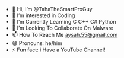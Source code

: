 - 👋 Hi, I’m @TahaTheSmartProGuy
- 👀 I’m interested in Coding
- 🌱 I’m Currently Learning C C++ C# Python
- 💞️ I’m Looking To Collaborate On Malware
- 📫 How To Reach Me aysah.55@gmail.com
- 😄 Pronouns: he/him
- ⚡ Fun fact: i Have a YouTube Channel!

<!---
TahaTheSmartProGuy/TahaTheSmartProGuy is a ✨ special ✨ repository because its `README.md` (this file) appears on your GitHub profile.
You can click the Preview link to take a look at your changes.
--->
